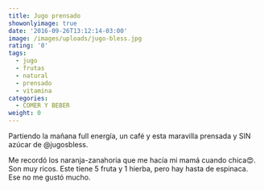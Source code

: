 ```yaml
---
title: Jugo prensado
showonlyimage: true
date: '2016-09-26T13:12:14-03:00'
image: /images/uploads/jugo-bless.jpg
rating: '0'
tags:
  - jugo
  - frutas
  - natural
  - prensado
  - vitamina
categories:
  - COMER Y BEBER
weight: 0
---
```

Partiendo la mañana full energía, un café y esta maravilla prensada y SIN azúcar de @jugosbless.

 <!--more-->

Me recordó los naranja-zanahoria que me hacía mi mamá cuando chica😍. Son muy ricos. Este tiene 5 fruta y 1 hierba, pero hay hasta de espinaca. Ese no me gustó mucho.
